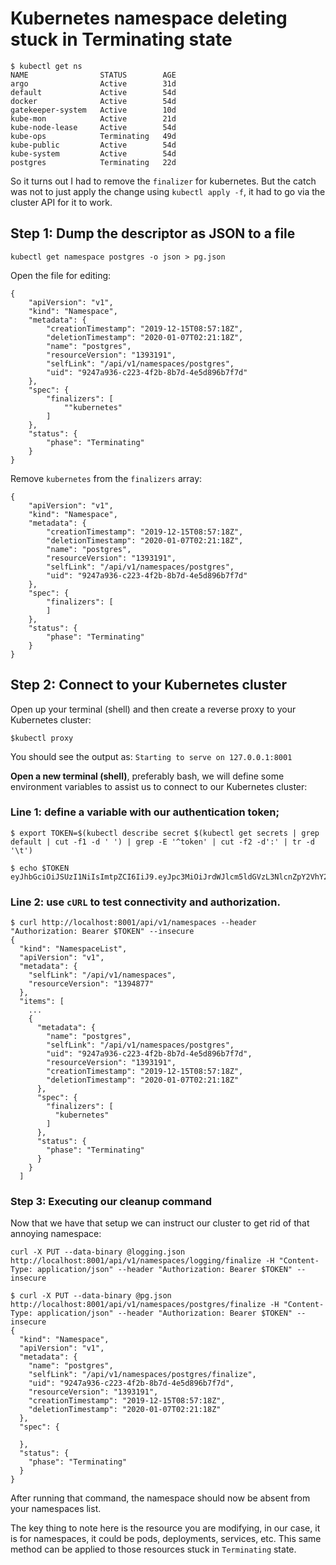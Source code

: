 # Kubernetes namespace deleting stuck in Terminating state

```
$ kubectl get ns
NAME                STATUS        AGE
argo                Active        31d
default             Active        54d
docker              Active        54d
gatekeeper-system   Active        10d
kube-mon            Active        21d
kube-node-lease     Active        54d
kube-ops            Terminating   49d
kube-public         Active        54d
kube-system         Active        54d
postgres            Terminating   22d
```

So it turns out I had to remove the `finalizer` for kubernetes. But the catch was not to just apply the change using `kubectl apply -f`, it had to go via the cluster API for it to work.

## Step 1: Dump the descriptor as JSON to a file

```
kubectl get namespace postgres -o json > pg.json
```

Open the file for editing:

```
{
    "apiVersion": "v1",
    "kind": "Namespace",
    "metadata": {
        "creationTimestamp": "2019-12-15T08:57:18Z",
        "deletionTimestamp": "2020-01-07T02:21:18Z",
        "name": "postgres",
        "resourceVersion": "1393191",
        "selfLink": "/api/v1/namespaces/postgres",
        "uid": "9247a936-c223-4f2b-8b7d-4e5d896b7f7d"
    },
    "spec": {
        "finalizers": [
         	""kubernetes"
        ]
    },
    "status": {
        "phase": "Terminating"
    }
}
```

Remove `kubernetes` from the `finalizers` array:

```
{
    "apiVersion": "v1",
    "kind": "Namespace",
    "metadata": {
        "creationTimestamp": "2019-12-15T08:57:18Z",
        "deletionTimestamp": "2020-01-07T02:21:18Z",
        "name": "postgres",
        "resourceVersion": "1393191",
        "selfLink": "/api/v1/namespaces/postgres",
        "uid": "9247a936-c223-4f2b-8b7d-4e5d896b7f7d"
    },
    "spec": {
        "finalizers": [
        ]
    },
    "status": {
        "phase": "Terminating"
    }
}
```

## Step 2: Connect to your Kubernetes cluster

Open up your terminal (shell) and then create a reverse proxy to your Kubernetes cluster: 

`$kubectl proxy`

You should see the output as: `Starting to serve on 127.0.0.1:8001`

**Open a new terminal (shell)**, preferably bash, we will define some environment variables to assist us to connect to our Kubernetes cluster:

### Line 1: define a variable with our authentication token;

```
$ export TOKEN=$(kubectl describe secret $(kubectl get secrets | grep default | cut -f1 -d ' ') | grep -E '^token' | cut -f2 -d':' | tr -d '\t')

$ echo $TOKEN
eyJhbGciOiJSUzI1NiIsImtpZCI6IiJ9.eyJpc3MiOiJrdWJlcm5ldGVzL3NlcnZpY2VhY2NvdW50Iiwia3ViZXJuZXRlcy5pby9zZXJ2aWNlYWNjb3VudC9uYW1lc3BhY2UiOiJkZWZhdWx0Iiwia3ViZXJuZXRlcy5pby9zZXJ2aWNlYWNjb3VudC9zZWNyZXQubmFtZSI6ImRlZmF1bHQtdG9rZW4tbTluZnMiLCJrdWJlcm5ldGVzLmlvL3NlcnZpY2VhY....
```

### Line 2: use `cURL` to test connectivity and authorization.

```
$ curl http://localhost:8001/api/v1/namespaces --header "Authorization: Bearer $TOKEN" --insecure
{
  "kind": "NamespaceList",
  "apiVersion": "v1",
  "metadata": {
    "selfLink": "/api/v1/namespaces",
    "resourceVersion": "1394877"
  },
  "items": [
    ...
    {
      "metadata": {
        "name": "postgres",
        "selfLink": "/api/v1/namespaces/postgres",
        "uid": "9247a936-c223-4f2b-8b7d-4e5d896b7f7d",
        "resourceVersion": "1393191",
        "creationTimestamp": "2019-12-15T08:57:18Z",
        "deletionTimestamp": "2020-01-07T02:21:18Z"
      },
      "spec": {
        "finalizers": [
          "kubernetes"
        ]
      },
      "status": {
        "phase": "Terminating"
      }
    }
  ]
```

### Step 3: Executing our cleanup command

 
Now that we have that setup we can instruct our cluster to get rid of that annoying namespace:

```
curl -X PUT --data-binary @logging.json http://localhost:8001/api/v1/namespaces/logging/finalize -H "Content-Type: application/json" --header "Authorization: Bearer $TOKEN" --insecure
```

```
$ curl -X PUT --data-binary @pg.json http://localhost:8001/api/v1/namespaces/postgres/finalize -H "Content-Type: application/json" --header "Authorization: Bearer $TOKEN" --insecure
{
  "kind": "Namespace",
  "apiVersion": "v1",
  "metadata": {
    "name": "postgres",
    "selfLink": "/api/v1/namespaces/postgres/finalize",
    "uid": "9247a936-c223-4f2b-8b7d-4e5d896b7f7d",
    "resourceVersion": "1393191",
    "creationTimestamp": "2019-12-15T08:57:18Z",
    "deletionTimestamp": "2020-01-07T02:21:18Z"
  },
  "spec": {
    
  },
  "status": {
    "phase": "Terminating"
  }
}
```

After running that command, the namespace should now be absent from your namespaces list.

The key thing to note here is the resource you are modifying, in our case, it is for namespaces, it could be pods, deployments, services, etc. This same method can be applied to those resources stuck in `Terminating` state.



